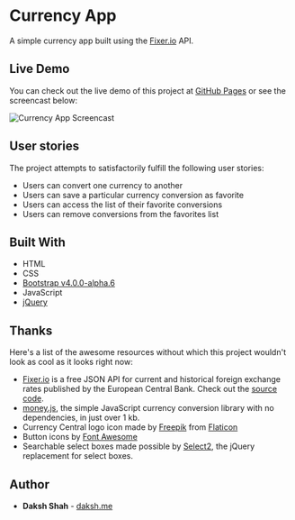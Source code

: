 # Currency App

A simple currency app built using the [Fixer.io](http://fixer.io/) API.

## Live Demo

You can check out the live demo of this project at [GitHub Pages](https://dakshshah96.github.io/currency-app/) or see the screencast below:

![Currency App Screencast](http://g.recordit.co/CaOymb1FEC.gif)

## User stories

The project attempts to satisfactorily fulfill the following user stories:

* Users can convert one currency to another
* Users can save a particular currency conversion as favorite
* Users can access the list of their favorite conversions
* Users can remove conversions from the favorites list

## Built With

* HTML
* CSS
* [Bootstrap v4.0.0-alpha.6](https://v4-alpha.getbootstrap.com/)
* JavaScript
* [jQuery](http://jquery.com/)

## Thanks

Here's a list of the awesome resources without which this project wouldn't look as cool as it looks right now:

* [Fixer.io](http://fixer.io/) is a free JSON API for current and historical foreign exchange rates published by the European Central Bank. Check out the [source code](https://github.com/hakanensari/fixer-io).
* [money.js](http://openexchangerates.github.io/money.js/), the simple JavaScript currency conversion library with no dependencies, in just over 1 kb.
* Currency Central logo icon made by [Freepik](http://www.freepik.com/) from [Flaticon](http://www.flaticon.com/)
* Button icons by [Font Awesome](http://fontawesome.io/)
* Searchable select boxes made possible by [Select2](https://select2.github.io/), the jQuery replacement for select boxes.

## Author

* **Daksh Shah** - [daksh.me](https://daksh.me)